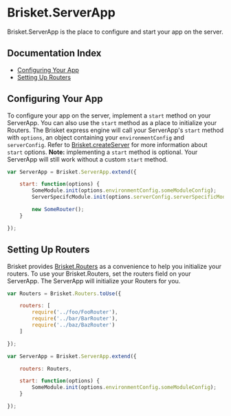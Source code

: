 Brisket.ServerApp
===============

Brisket.ServerApp is the place to configure and start your app on the server.

## Documentation Index

* [Configuring Your App](#configuring-your-app)
* [Setting Up Routers](#setting-up-routers)

## Configuring Your App
To configure your app on the server, implement a `start` method on your ServerApp. You can also use the `start` method as a place to initialize your Routers. The Brisket express engine will call your ServerApp's `start` method with `options`, an object containing your `environmentConfig` and `serverConfig`. Refer to [Brisket.createServer](brisket.createserver.md) for more information about `start` options. **Note:** implementing a `start` method is optional. Your ServerApp will still work without a custom `start` method.

```js
var ServerApp = Brisket.ServerApp.extend({

    start: function(options) {
        SomeModule.init(options.environmentConfig.someModuleConfig);
        ServerSpecifcModule.init(options.serverConfig.serverSpecificModuleConfig);

        new SomeRouter();
    }

});
```

## Setting Up Routers
Brisket provides [Brisket.Routers](brisket.routers.md) as a convenience to help you initialize your routers. To use your Brisket.Routers, set the routers field on your ServerApp. The ServerApp will initialize your Routers for you.

```js
var Routers = Brisket.Routers.toUse({

    routers: [
        require('../foo/FooRouter'),
        require('../bar/BarRouter'),
        require('../baz/BazRouter')
    ]

});

var ServerApp = Brisket.ServerApp.extend({

    routers: Routers,

    start: function(options) {
        SomeModule.init(options.environmentConfig.someModuleConfig);
    }

});
```
